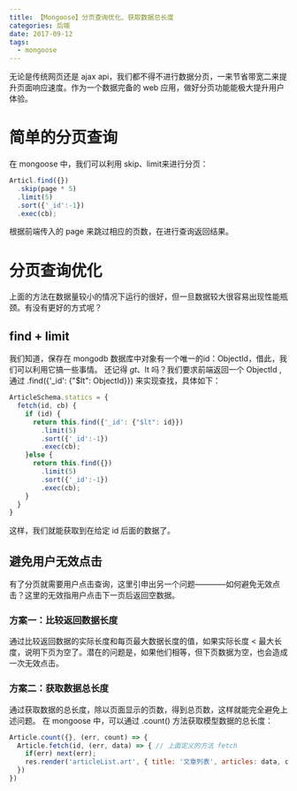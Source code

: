 ```yaml
---
title: 【Mongoose】分页查询优化、获取数据总长度
categories: 后端
date: 2017-09-12
tags:
  - mongoose
---
```

无论是传统网页还是 ajax api，我们都不得不进行数据分页，一来节省带宽二来提升页面响应速度。作为一个数据完备的 web 应用，做好分页功能能极大提升用户体验。
# 简单的分页查询
在 mongoose 中，我们可以利用 skip、limit来进行分页：

```javascript
Articl.find({})
  .skip(page * 5)
  .limit(5)
  .sort({'_id':-1})
  .exec(cb);
```
根据前端传入的 page 来跳过相应的页数，在进行查询返回结果。
# 分页查询优化
上面的方法在数据量较小的情况下运行的很好，但一旦数据较大很容易出现性能瓶颈。有没有更好的方式呢？
## find + limit
我们知道，保存在 mongodb 数据库中对象有一个唯一的id：ObjectId，借此，我们可以利用它搞一些事情。
还记得 $gt、$lt 吗？我们要求前端返回一个 ObjectId ,通过 .find({'_id': {"$lt": ObjectId}}) 来实现查找，具体如下：

```javascript
ArticleSchema.statics = {
  fetch(id, cb) {
    if (id) {
      return this.find({'_id': {"$lt": id}})
        .limit(5)
        .sort({'_id':-1})
        .exec(cb);
    }else {
      return this.find({})
        .limit(5)
        .sort({'_id':-1})
        .exec(cb);
    }
  }
}
```

这样，我们就能获取到在给定 id 后面的数据了。
## 避免用户无效点击
有了分页就需要用户点击查询，这里引申出另一个问题————如何避免无效点击？这里的无效指用户点击下一页后返回空数据。
### 方案一：比较返回数据长度
通过比较返回数据的实际长度和每页最大数据长度的值，如果实际长度 < 最大长度，说明下页为空了。潜在的问题是，如果他们相等，但下页数据为空，也会造成一次无效点击。
### 方案二：获取数据总长度
通过获取数据的总长度，除以页面显示的页数，得到总页数，这样就能完全避免上述问题。
在 mongoose 中，可以通过 .count() 方法获取模型数据的总长度：
```javascript
Article.count({}, (err, count) => {
  Article.fetch(id, (err, data) => { // 上面定义的方法 fetch
    if(err) next(err);
    res.render('articleList.art', { title: '文章列表', articles: data, count } );
  })
})
```
